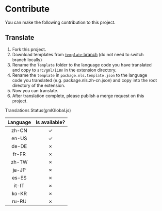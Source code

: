 # Contribute

You can make the following contribution to this project.

## Translate

1. Fork this project.
2. Download templates from [`template` branch](https://github.com/LiarOnce/gml-support/tree/template) (do not need to switch branch locally)
3. Rename the `Template` folder to the language code you have translated and copy to `src/gml/i18n` in the extension directory.
4. Rename the `template` in `package.nls.template.json` to the language code you translated (e.g. package.nls.zh-cn.json) and copy into the root directory of the extension.
5. Now you can translate.
6. After translation complete, please publish a merge request on this project.

Translations Status(gmlGlobal.js)

| Language | Is available? |
| :------: | :-----------: |
|  zh-CN   |       ✓       |
|  en-US   |       ✓       |
|  de-DE   |       ✗       |
|  fr-FR   |       ✗       |
|  zh-TW   |       ✗       |
|  ja-JP   |       ✗       |
|  es-ES   |       ✗       |
|  it-IT   |       ✗       |
|  ko-KR   |       ✗       |
|  ru-RU   |       ✗       |


